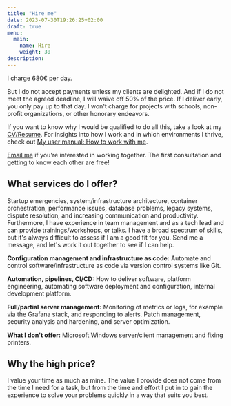 ```yaml
---
title: "Hire me"
date: 2023-07-30T19:26:25+02:00
draft: true
menu:
  main:
    name: Hire
    weight: 30
description: 
---
```


I charge 680€ per day.

But I do not accept payments unless my clients are delighted.
And if I do not meet the agreed deadline, I will waive off 50% of the price.
If I deliver early, you only pay up to that day.
I won't charge for projects with schools, non-profit organizations, or other honorary endeavors.

If you want to know why I would be qualified to do all this, take a look at my [CV/Resume](/resume/).
For insights into how I work and in which environments I thrive, check out [My user manual: How to work with me](/manual/).

[Email me](mailto:hi@flokoe.de) if you're interested in working together.
The first consultation and getting to know each other are free!

## What services do I offer?

Startup emergencies, system/infrastructure architecture, container orchestration, performance issues, database problems, legacy systems, dispute resolution, and increasing communication and productivity.
Furthermore, I have experience in team management and as a tech lead and can provide trainings/workshops, or talks.
I have a broad spectrum of skills, but it's always difficult to assess if I am a good fit for you.
Send me a message, and let's work it out together to see if I can help.

**Configuration management and infrastructure as code:**
Automate and control software/infrastructure as code via version control systems like Git.

**Automation, pipelines, CI/CD:**
How to deliver software, platform engineering, automating software deployment and configuration, internal development platform.

**Full/partial server management:**
Monitoring of metrics or logs, for example via the Grafana stack, and responding to alerts.
Patch management, security analysis and hardening, and server optimization.

**What I don't offer:**
Microsoft Windows server/client management and fixing printers.

## Why the high price?

I value your time as much as mine.
The value I provide does not come from the time I need for a task, but from the time and effort I put in to gain the experience to solve your problems quickly in a way that suits you best.
